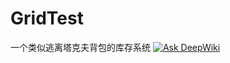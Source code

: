 # GridTest
一个类似逃离塔克夫背包的库存系统
[![Ask DeepWiki](https://deepwiki.com/badge.svg)](https://deepwiki.com/Wangxyan/NYSG)
